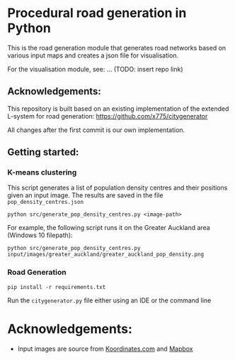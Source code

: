 # Procedural road generation in Python

This is the road generation module that generates road networks based on various input maps and creates a json file for
visualisation.

For the visualisation module, see: ... (TODO: insert repo link)

## Acknowledgements:

This repository is built based on an existing implementation of the extended L-system for road generation:
https://github.com/x775/citygenerator

All changes after the first commit is our own implementation.

## Getting started:

### K-means clustering

This script generates a list of population density centres and their positions given an input image. The results are
saved in the file `pop_density_centres.json`

```
python src/generate_pop_density_centres.py <image-path>
```

For example, the following script runs it on the Greater Auckland area (Windows 10 filepath):

```
python src/generate_pop_density_centres.py input/images/greater_auckland/greater_auckland_pop_density.png
```

### Road Generation

```
pip install -r requirements.txt
```

Run the `citygenerator.py` file either using an IDE or the command line

# Acknowledgements:
- Input images are source from [Koordinates.com](https://koordinates.com/) and [Mapbox](https://www.mapbox.com/)